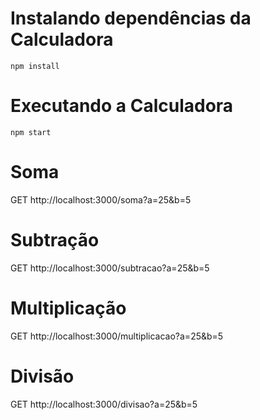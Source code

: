 # Instalando dependências da Calculadora

```
npm install
```

# Executando a Calculadora

```
npm start
```

# Soma

GET http://localhost:3000/soma?a=25&b=5

# Subtração

GET http://localhost:3000/subtracao?a=25&b=5

# Multiplicação

GET http://localhost:3000/multiplicacao?a=25&b=5

# Divisão

GET http://localhost:3000/divisao?a=25&b=5

